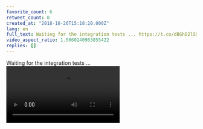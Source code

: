 ```yaml
---
favorite_count: 6
retweet_count: 0
created_at: "2018-10-26T15:18:20.000Z"
lang: en
full_text: Waiting for the integration tests ... https://t.co/dBGhD2lS9q
video_aspect_ratio: 1.5060240963855422
replies: []
---
```


Waiting for the integration tests ...
![Embedded Video](https://twitter-media-coderbyheart.s3.eu-north-1.amazonaws.com/1055841061690634243-DqcZ1LbWoAAbN9g.mp4)
